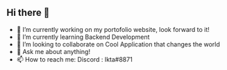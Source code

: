 ## Hi there 👋

- 🔭 I’m currently working on my portofolio website, look forward to it!
- 🌱 I’m currently learning Backend Development
- 👯 I’m looking to collaborate on Cool Application that changes the world
- 💬 Ask me about anything!
- 📫 How to reach me: Discord : Ikta#8871
